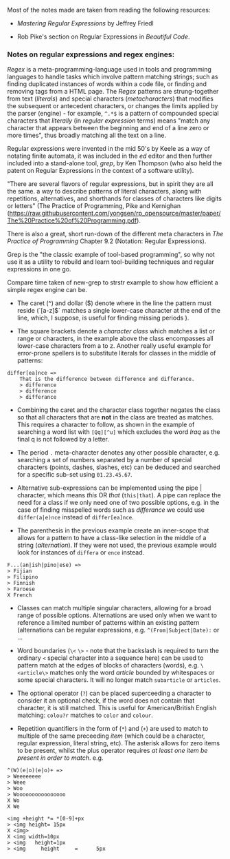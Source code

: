 Most of the notes made are taken from reading the following resources:

- *Mastering Regular Expressions* by Jeffrey Friedl

- Rob Pike's section on Regular Expressions in *Beautiful Code*.

### Notes on regular expressions and regex engines:

*Regex* is a meta-programming-language used in tools and programming languages to handle tasks which involve pattern matching strings; such as finding duplicated instances of words within a code file,
or finding and removing tags from a HTML page. The *Regex* patterns are strung-together from text (*literals*) and special characters (*metacharacters*) that modifies the subsequent or antecedent characters, 
or changes the limits applied by the parser (engine) - for example, `^.*$` is a pattern of compounded special characters that _literally_ (in *regular expression* terms) means "match any character
that appears between the beginning and end of a line zero or more times", thus broadly matching all the text on a line.

Regular expressions were invented in the mid 50's by Keele as a way of notating finite automata, it was included in the *ed* editor and then further included into a stand-alone tool, *grep*, by Ken Thompson (who also held the patent on Regular Expressions in the context of a software utility).

"There are several flavors of regular expressions, but in spirit they are all the same. a way to describe patterns of literal characters, along with repetitions, alternatives, and shorthands for classes of characters like digits or letters" (The Practice of Programming, Pike and Kernighan (https://raw.githubusercontent.com/yongsen/rp_opensource/master/paper/The%20Practice%20of%20Programming.pdf).

There is also a great, short run-down of the different meta characters in *The Practice of Programming* Chapter 9.2 (Notation: Regular Expressions). 

Grep is the "the classic example of tool-based programming", so why not use it as a utility to rebuild and learn tool-building techniques and regular expressions in one go.

Compare time taken of new-grep to strstr example to show how efficient a simple regex engine can be.

- The caret (^) and dollar ($) denote where in the line the pattern must reside (`[a-z]$` matches a single lower-case character at the end of the line, which, I suppose, is useful for finding missing periods ).

- The square brackets denote a *character class* which matches a list or range or characters, in the example above the class encompasses all lower-case characters from a to z. Another really useful example for error-prone spellers is to substitute literals for classes in the middle of patterns: 

```
differ[ea]nce =>
	That is the difference between difference and differance.
	> difference
	> difference
	> differance
```

- Combining the caret and the character class together negates the class so that all characters that are **not** in the class are treated as matches. This requires a character to follow, as shown in the example of searching a word list with `[Qq][^u]` which excludes the word *Iraq* as the final q is not followed by a letter.

- The period `.` meta-character denotes any other possible character, e.g. searching a set of numbers separated by a number of special characters (points, dashes, slashes, etc) can be deduced and searched for a specific sub-set using `01.23.45.67`.

- Alternative sub-expressions can be implemented using the pipe | character, which means *this* OR *that* (`this|that`). A pipe can replace the need for a class if we only need one of two possible options, e.g. in the case of finding misspelled words such as *differance* we could use `differ(a|e)nce` instead of `differ[ea]nce`.

- The parenthesis in the previous example create an inner-scope that allows for a pattern to have a class-like selection in the middle of a string (*alternation*). If they were not used, the previous example would look for instances of `differa` or `ence` instead.

```
F...(an|ish|pino|ese) =>
> Fijian
> Filipino
> Finnish
> Faroese
X French
```

- Classes can match multiple singular characters, allowing for a broad range of possible options. Alternations are used only when we want to reference a limited number of patterns within an existing pattern (alternations can be regular expressions, e.g. `^(From|Subject|Date):` or ...

- Word boundaries (`\<` `\>` - note that the backslash is required to turn the ordinary `<` special character into a sequence here) can be used to pattern match at the edges of blocks of characters (words), e.g. `\<article\>` matches only the word *article* bounded by whitespaces or some special characters. It will no longer match `subarticle` or `articles`.

- The optional operator (`?`) can be placed superceeding a character to consider it an optional check, if the word does not contain that character, it is still matched. This is useful for American/British English matching: `colou?r` matches to `color` and `colour`.

- Repetition quantifiers in the form of (`*`) and (`+`) are used to match to multiple of the same preceeding *item* (which could be a character, regular expression, literal string, etc). The asterisk allows for zero items to be present, whilst the plus operator requires *at least one item be present in order to match*.
e.g. 

```
^(W)(e|o)(e|o)+ =>
> Weeeeeeee
> Weee
> Woo
> Woooooooooooooooo
X Wo
X We
```

```
<img +height *= *[0-9]+px
> <img height= 15px
X <img>
X <img width=10px
> <img   height=1px
> <img     height     =      5px
```
